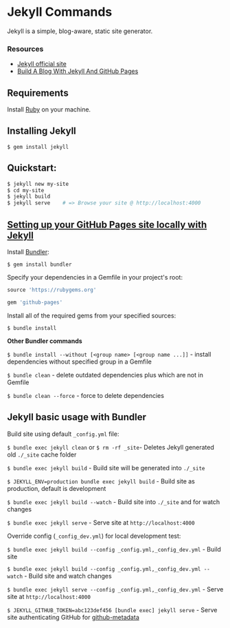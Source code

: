 Jekyll Commands
====

Jekyll is a simple, blog-aware, static site generator.

### Resources

* [Jekyll official site](https://jekyllrb.com/)
* [Build A Blog With Jekyll And GitHub Pages](https://www.smashingmagazine.com/2014/08/build-blog-jekyll-github-pages/)


Requirements
----

Install [Ruby](https://www.ruby-lang.org/en/downloads/) on your machine.


Installing Jekyll
----

`$ gem install jekyll`


Quickstart:
----

```bash
$ jekyll new my-site
$ cd my-site
$ jekyll build
$ jekyll serve    # => Browse your site @ http://localhost:4000
```


[Setting up your GitHub Pages site locally with Jekyll](https://help.github.com/articles/setting-up-your-github-pages-site-locally-with-jekyll/)
----

Install [Bundler](http://bundler.io/):

`$ gem install bundler`

Specify your dependencies in a Gemfile in your project's root:

```ruby
source 'https://rubygems.org'

gem 'github-pages'
```

Install all of the required gems from your specified sources:

`$ bundle install`

**Other Bundler commands**

`$ bundle install --without [<group name> [<group name ...]]` - install dependencies without specified group in a Gemfile

`$ bundle clean` - delete outdated dependencies plus which are not in Gemfile

`$ bundle clean --force` - force to delete dependencies


Jekyll basic usage with Bundler
----

Build site using default `_config.yml` file:

`$ bundle exec jekyll clean` or `$ rm -rf _site`- Deletes Jekyll generated old `./_site` cache folder

`$ bundle exec jekyll build` - Build site will be generated into `./_site`

`$ JEKYLL_ENV=production bundle exec jekyll build` - Build site as production, default is development

`$ bundle exec jekyll build --watch` - Build site into `./_site` and for watch changes

`$ bundle exec jekyll serve` - Serve site at `http://localhost:4000`

Override config (`_config_dev.yml`) for local development test:

`$ bundle exec jekyll build --config _config.yml,_config_dev.yml` - Build site

`$ bundle exec jekyll build --config _config.yml,_config_dev.yml --watch` - Build site and watch changes

`$ bundle exec jekyll serve --config _config.yml,_config_dev.yml` - Serve site at `http://localhost:4000`

`$ JEKYLL_GITHUB_TOKEN=abc123def456 [bundle exec] jekyll serve` - Serve site authenticating GitHub for [github-metadata](https://github.com/jekyll/github-metadata)
